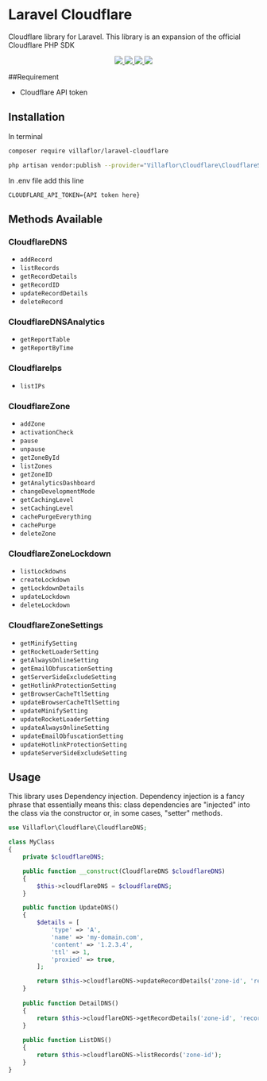 # Laravel Cloudflare

Cloudflare library for Laravel. This library is an expansion of the official Cloudflare PHP SDK

<p align="center">
  <a href="https://travis-ci.org/github/villaflor/laravel-cloudflare">
    <img src="https://img.shields.io/travis/villaflor/laravel-cloudflare.svg?style=flat">
  </a>
  <a href="https://github.com/villaflor/laravel-cloudflare/blob/main/LICENSE">
    <img src="https://img.shields.io/github/license/villaflor/laravel-cloudflare.svg?style=flat">
  </a>
  <a href="https://travis-ci.org/github/villaflor/laravel-cloudflare">
    <img src="https://img.shields.io/packagist/php-v/villaflor/laravel-cloudflare">
  </a>
  <a href="https://packagist.org/packages/villaflor/laravel-cloudflare">
    <img src="https://img.shields.io/packagist/v/villaflor/laravel-cloudflare">
  </a>
</p>


##Requirement
+ Cloudflare API token

## Installation
In terminal

```bash
composer require villaflor/laravel-cloudflare

php artisan vendor:publish --provider="Villaflor\Cloudflare\CloudflareServiceProvider"
```

In .env file add this line
```env
CLOUDFLARE_API_TOKEN={API token here}
```


## Methods Available
### CloudflareDNS
+ ``` addRecord ```
+ ``` listRecords ```
+ ``` getRecordDetails ```
+ ``` getRecordID ```
+ ``` updateRecordDetails ```
+ ``` deleteRecord ```

### CloudflareDNSAnalytics
+ ``` getReportTable ```
+ ``` getReportByTime ```

### CloudflareIps
+ ``` listIPs ```

### CloudflareZone
+ ``` addZone ```
+ ``` activationCheck ```
+ ``` pause ```
+ ``` unpause ```
+ ``` getZoneById ```
+ ``` listZones ```
+ ``` getZoneID ```
+ ``` getAnalyticsDashboard ```
+ ``` changeDevelopmentMode ```
+ ``` getCachingLevel ```
+ ``` setCachingLevel ```
+ ``` cachePurgeEverything ```
+ ``` cachePurge ```
+ ``` deleteZone ```

### CloudflareZoneLockdown
+ ``` listLockdowns ```
+ ``` createLockdown ```
+ ``` getLockdownDetails ```
+ ``` updateLockdown ```
+ ``` deleteLockdown ```

### CloudflareZoneSettings
+ ``` getMinifySetting ```
+ ``` getRocketLoaderSetting ```
+ ``` getAlwaysOnlineSetting ```
+ ``` getEmailObfuscationSetting ```
+ ``` getServerSideExcludeSetting ```
+ ``` getHotlinkProtectionSetting ```
+ ``` getBrowserCacheTtlSetting ```
+ ``` updateBrowserCacheTtlSetting ```
+ ``` updateMinifySetting ```
+ ``` updateRocketLoaderSetting ```
+ ``` updateAlwaysOnlineSetting ```
+ ``` updateEmailObfuscationSetting ```
+ ``` updateHotlinkProtectionSetting ```
+ ``` updateServerSideExcludeSetting ```

## Usage

This library uses Dependency injection. Dependency injection is a fancy phrase that essentially means this: class dependencies are "injected" into the class via the constructor or, in some cases, "setter" methods.

```php
use Villaflor\Cloudflare\CloudflareDNS;

class MyClass
{
    private $cloudflareDNS;

    public function __construct(CloudflareDNS $cloudflareDNS)
    {
        $this->cloudflareDNS = $cloudflareDNS;
    }

    public function UpdateDNS()
    {
        $details = [
            'type' => 'A',
            'name' => 'my-domain.com',
            'content' => '1.2.3.4',
            'ttl' => 1,
            'proxied' => true,
        ];

        return $this->cloudflareDNS->updateRecordDetails('zone-id', 'record-id', $details);
    }
    
    public function DetailDNS()
    {
        return $this->cloudflareDNS->getRecordDetails('zone-id', 'record-id');
    }
    
    public function ListDNS()
    {
        return $this->cloudflareDNS->listRecords('zone-id');
    }
}
```
